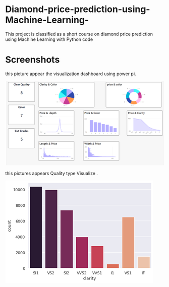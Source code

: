 # Diamond-price-prediction-using-Machine-Learning-
This project is classified as a short course on diamond price prediction using Machine Learning with Python code

# Screenshots
 
 this picture appear the  visualization dashboard using power pi.
 
<img src="https://github.com/AlaaQutishat/Diamond-price-prediction-using-Machine-Learning/blob/main/images/powerpi.png" alt="" title="">

 this pictures appears Quality type Visualize .

<img src="https://github.com/AlaaQutishat/Diamond-price-prediction-using-Machine-Learning/blob/main/images/clarity.png" alt="" title="">
